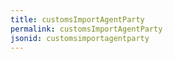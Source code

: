 ```yaml
---
title: customsImportAgentParty
permalink: customsImportAgentParty
jsonid: customsimportagentparty
---
```

